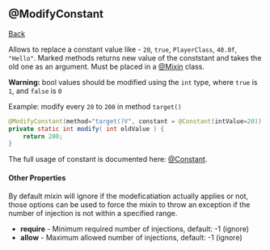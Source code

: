 ## @ModifyConstant
[Back](mixins.md)

Allows to replace a constant value like - `20`, `true`, `PlayerClass`, `40.0f`, `"Hello"`. Marked methods returns new value of the conststant and takes the old one as an argument. Must be placed in a [@Mixin](mixin.md) class.

**Warning:** bool values should be modified using the `int` type, where `true` is `1`, and `false` is `0`

Example: modify every `20` to `200` in method `target()`
```java
@ModifyConstant(method="target()V", constant = @Constant(intValue=20))
private static int modify( int oldValue ) {
	return 200;
}
```

The full usage of constant is documented here: [@Constant](constant.md).

#### Other Properties
By default mixin will ignore if the modeficatiation actually applies or not, those options can be used to force the mixin to throw an exception if the number of injection is not within a specified range.

* **require** - Minimum required number of injections, default: -1 (ignore)
* **allow** - Maximum allowed number of injections, default: -1 (ignore)


